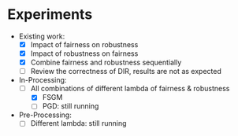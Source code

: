 # Experiments

- Existing work:
	- [x] Impact of fairness on robustness
	- [x] Impact of robustness on fairness
	- [x] Combine fairness and robustness sequentially
	- [ ] Review the correctness of DIR, results are not as expected
- In-Processing:
	- [ ] All combinations of different lambda of fairness & robustness
		- [x] FSGM
		- [ ] PGD: still running
- Pre-Processing:
	- [ ] Different lambda: still running